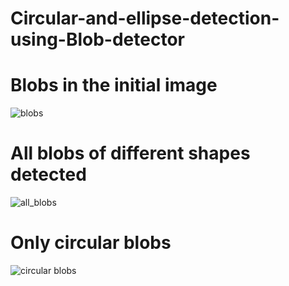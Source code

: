 # Circular-and-ellipse-detection-using-Blob-detector

# Blobs in the initial image
![blobs](https://user-images.githubusercontent.com/33461740/40266943-3fd54e1c-5b72-11e8-994e-01f104584791.jpg)

# All blobs of different shapes detected
![all_blobs](https://user-images.githubusercontent.com/33461740/40266978-c04772c8-5b72-11e8-9070-2250ab321716.jpg)

# Only circular blobs
![circular blobs](https://user-images.githubusercontent.com/33461740/40266986-d0eb5b62-5b72-11e8-8a66-7b8f6f4a9f4c.jpg)
